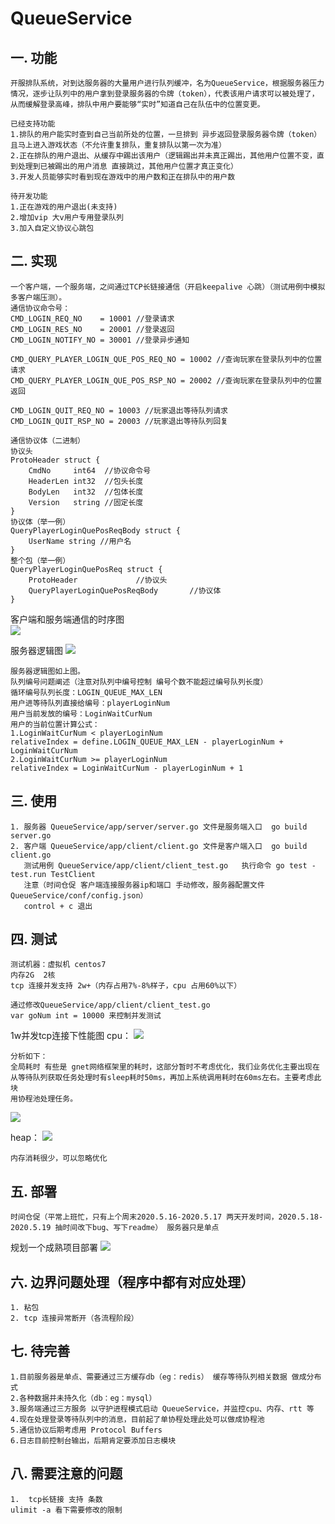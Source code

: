 # QueueService

## 一. 功能
	开服排队系统，对到达服务器的大量用户进行队列缓冲，名为QueueService，根据服务器压力情况，逐步让队列中的用户拿到登录服务器的令牌（token），代表该用户请求可以被处理了，从而缓解登录高峰，排队中用户要能够“实时”知道自己在队伍中的位置变更。
	
	已经支持功能
	1.排队的用户能实时查到自己当前所处的位置，一旦排到 异步返回登录服务器令牌（token）且马上进入游戏状态（不允许重复排队，重复排队以第一次为准）
	2.正在排队的用户退出、从缓存中踢出该用户（逻辑踢出并未真正踢出，其他用户位置不变，直到处理到已被踢出的用户消息 直接跳过，其他用户位置才真正变化）
	3.开发人员能够实时看到现在游戏中的用户数和正在排队中的用户数
	
	待开发功能
	1.正在游戏的用户退出(未支持)
	2.增加vip 大v用户专用登录队列
	3.加入自定义协议心跳包

## 二. 实现
	一个客户端，一个服务端，之间通过TCP长链接通信（开启keepalive 心跳）（测试用例中模拟多客户端压测）。
	通信协议命令号：
	CMD_LOGIN_REQ_NO    = 10001 //登录请求
	CMD_LOGIN_RES_NO    = 20001 //登录返回
	CMD_LOGIN_NOTIFY_NO = 30001 //登录异步通知

	CMD_QUERY_PLAYER_LOGIN_QUE_POS_REQ_NO = 10002 //查询玩家在登录队列中的位置 请求
	CMD_QUERY_PLAYER_LOGIN_QUE_POS_RSP_NO = 20002 //查询玩家在登录队列中的位置 返回

	CMD_LOGIN_QUIT_REQ_NO = 10003 //玩家退出等待队列请求
	CMD_LOGIN_QUIT_RSP_NO = 20003 //玩家退出等待队列回复

	通信协议体（二进制）
	协议头
	ProtoHeader struct {
		CmdNo     int64	 //协议命令号
		HeaderLen int32	 //包头长度
		BodyLen   int32  //包体长度
		Version   string //固定长度
	}
	协议体（举一例）
	QueryPlayerLoginQuePosReqBody struct {
		UserName string	//用户名
	}
	整个包（举一例）
	QueryPlayerLoginQuePosReq struct {
		ProtoHeader				//协议头
		QueryPlayerLoginQuePosReqBody		//协议体
	}
	
客户端和服务端通信的时序图	
![](doc/login.png)

服务器逻辑图
![](doc/server.png)

    服务器逻辑图如上图。
    队列编号问题阐述（注意对队列中编号控制 编号个数不能超过编号队列长度）
    循环编号队列长度：LOGIN_QUEUE_MAX_LEN 
    用户进等待队列直接给编号：playerLoginNum 
    用户当前发放的编号：LoginWaitCurNum
    用户的当前位置计算公式：
    1.LoginWaitCurNum < playerLoginNum
    relativeIndex = define.LOGIN_QUEUE_MAX_LEN - playerLoginNum + LoginWaitCurNum
    2.LoginWaitCurNum >= playerLoginNum
    relativeIndex = LoginWaitCurNum - playerLoginNum + 1
	

## 三. 使用
	1. 服务器 QueueService/app/server/server.go 文件是服务端入口  go build server.go
	2. 客户端 QueueService/app/client/client.go 文件是客户端入口  go build client.go
	   测试用例 QueueService/app/client/client_test.go   执行命令 go test -test.run TestClient
	   注意（时间仓促 客户端连接服务器ip和端口 手动修改，服务器配置文件QueueService/conf/config.json）
	   control + c 退出

## 四. 测试
    测试机器：虚拟机 centos7
    内存2G  2核
    tcp 连接并发支持 2w+（内存占用7%-8%样子，cpu 占用60%以下）
	
	通过修改QueueService/app/client/client_test.go 
	var goNum int = 10000 来控制并发测试
	
1w并发tcp连接下性能图
cpu：
![](doc/cpu.gif)
 
    分析如下：
    全局耗时 有些是 gnet网络框架里的耗时，这部分暂时不考虑优化，我们业务优化主要出现在
    从等待队列获取任务处理时有sleep耗时50ms，再加上系统调用耗时在60ms左右。主要考虑此块
    用协程池处理任务。
    
![](doc/cpu_max.png)

   
heap：
![](doc/heap.gif)

    内存消耗很少，可以忽略优化
## 五. 部署
	时间仓促（平常上班忙，只有上个周末2020.5.16-2020.5.17 两天开发时间，2020.5.18-2020.5.19 抽时间改下bug、写下readme） 服务器只是单点 
	
规划一个成熟项目部署
![](doc/online.png)

## 六. 边界问题处理（程序中都有对应处理）
	1. 粘包
	2. tcp 连接异常断开（各流程阶段）

## 七. 待完善
	1.目前服务器是单点、需要通过三方缓存db（eg：redis） 缓存等待队列相关数据 做成分布式
	2.各种数据并未持久化（db：eg：mysql）
	3.服务端通过三方服务 以守护进程模式启动 QueueService，并监控cpu、内存、rtt 等
	4.现在处理登录等待队列中的消息，目前起了单协程处理此处可以做成协程池
	5.通信协议后期考虑用 Protocol Buffers
	6.日志目前控制台输出，后期肯定要添加日志模块

## 八. 需要注意的问题
    1.  tcp长链接 支持 条数
    ulimit -a 看下需要修改的限制
	
